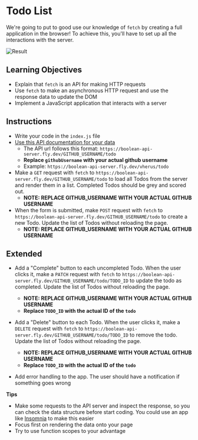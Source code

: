 # Todo List
We're going to put to good use our knowledge of `fetch` by creating a full application in the browser! To achieve this, you'll have to set up all the interactions with the server.

![Result](result.png)

## Learning Objectives
- Explain that `fetch` is an API for making HTTP requests
- Use `fetch` to make an asynchronous HTTP request and use the response data to update the DOM
- Implement a JavaScript application that interacts with a server

## Instructions
- Write your code in the `index.js` file
- [Use this API documentation for your data](https://boolean-api-server.fly.dev/api-docs/)
    - The API url follows this format: `https://boolean-api-server.fly.dev/GITHUB_USERNAME/todo`
    - **Replace `githubUsername` with your actual github username**
    - Example: `https://boolean-api-server.fly.dev/vherus/todo`
- Make a `GET` request with `fetch` to `https://boolean-api-server.fly.dev/GITHUB_USERNAME/todo` to load all Todos from the server and render them in a list. Completed Todos should be grey and scored out.
    - **NOTE: REPLACE GITHUB_USERNAME WITH YOUR ACTUAL GITHUB USERNAME**
- When the form is submitted, make `POST` request with `fetch` to `https://boolean-api-server.fly.dev/GITHUB_USERNAME/todo` to create a new Todo. Update the list of Todos without reloading the page.
    - **NOTE: REPLACE GITHUB_USERNAME WITH YOUR ACTUAL GITHUB USERNAME**

## Extended
- Add a "Complete" button to each uncompleted Todo. When the user clicks it, make a `PATCH` request with `fetch` to `https://boolean-api-server.fly.dev/GITHUB_USERNAME/todo/TODO_ID` to update the todo as completed. Update the list of Todos without reloading the page.
    - **NOTE: REPLACE GITHUB_USERNAME WITH YOUR ACTUAL GITHUB USERNAME**
    - **Replace `TODO_ID` with the actual ID of the `todo`**

- Add a "Delete" button to each Todo. When the user clicks it, make a `DELETE` request with `fetch` to `https://boolean-api-server.fly.dev/GITHUB_USERNAME/todo/TODO_ID` to remove the todo. Update the list of Todos without reloading the page.
    - **NOTE: REPLACE GITHUB_USERNAME WITH YOUR ACTUAL GITHUB USERNAME**
    - **Replace `TODO_ID` with the actual ID of the `todo`**

- Add error handling to the app. The user should have a notification if something goes wrong

**Tips**
- Make some requests to the API server and inspect the response, so you can check the data structure before start coding. You could use an app like [Insomnia](https://insomnia.rest/) to make this easier 
- Focus first on rendering the data onto your page
- Try to use function scopes to your advantage
